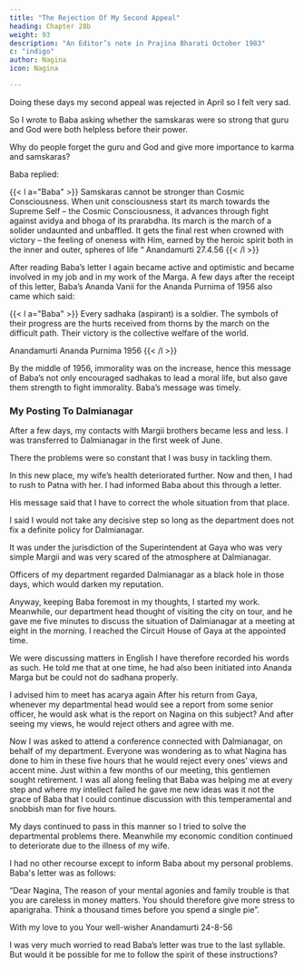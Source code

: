 ```yaml
---
title: "The Rejection Of My Second Appeal"
heading: Chapter 28b
weight: 93
description: "An Editor’s note in Prajina Bharati October 1983"
c: "indigo"
author: Nagina
icon: Nagina

---
```



Doing these days my second appeal was rejected in April so I felt very sad.

<!-- I do not know why I did not feel such pain even when I was first demoted or when my first appeal was rejected. -->

So I wrote to Baba asking whether the samskaras were so strong that guru and God were both helpless before their power.

Why do people forget the guru and God and give more importance to karma and samskaras?

<!-- Kindly do not allow so much
importance to gain ground, otherwise humanity will repeat its mistakes again.  -->

<!-- Baba sent me a reply, which is highly educative, and encouraging and which redressed my
mental torture: -->

Baba replied:

{{< l a="Baba" >}}
Samskaras cannot be stronger than Cosmic Consciousness. When unit consciousness start its march towards the Supreme Self – the Cosmic Consciousness, it advances through fight against avidya and bhoga of its prarabdha. Its march is the march of a solider undaunted and unbaffled. It gets the final rest when crowned with victory – the feeling of oneness with Him, earned by the heroic spirit both in the inner and outer, spheres of life “ Anandamurti 27.4.56
{{< /l >}}


After reading Baba’s letter I again became active and optimistic and became involved in my job and in my work of the Marga. A few days after the receipt of this letter, Baba’s Ananda Vanii for the Ananda Purnima of 1956 also came which said: 

{{< l a="Baba" >}}
Every sadhaka (aspirant) is a soldier. The symbols of their progress are the hurts received from thorns by the march on the difficult path. Their victory is the collective welfare of the world.

Anandamurti
Ananda Purnima 1956
{{< /l >}}


<!-- It is not easy to grasp fully the significance of Revered Baba’s messages. Even
so I give below what I understood of the above message. -->

<!-- The life of a sadhaka like that of a soldier is really full of difficulties and pains.
Sadhana is a process to rise above pains and pleasure. Therefore a good Sadhaka
alone can be a good soldier. The soldier of a sadhaka advances smilingly on the most
difficult terrain as he fights against all types of odds. Difficulties are only signposts of
his success and are good indications of his progress. A good soldier is always thinking
of the collective welfare and with this object in view, he advances further. Surely
success will come to such a soldier. This message of Baba encouraged all the
sadhakas immensely. Without courage neither a soldier nor a sadhaka can progress
forward.  -->

By the middle of 1956, immorality was on the increase, hence this message of Baba’s not only encouraged sadhakas to lead a moral life, but also gave them strength to fight immorality. Baba’s message was timely.


### My Posting To Dalmianagar

After a few days, my contacts with Margii brothers became less and less. I was transferred to Dalmianagar in the first week of June. 

There the problems were so constant that I was busy in tackling them.

In this new place, my wife’s health deteriorated further. Now and then, I had to rush to Patna with her. I had informed Baba about this through a letter.

<!-- Even so, now and then I did manage to take some time for Marga work. But success in this work at this time was negligible. There were so many problems that I wrote to Baba that I was thinking to ask for a transfer and asked for His advice.

There came a message from  -->

His message said that I have to correct the whole situation from that place.

I said I would not take any decisive step so long as the department does not fix a definite policy for Dalmianagar. 

It was under the jurisdiction of the Superintendent at Gaya who was very simple Margii and was very scared of the atmosphere at Dalmianagar. 

Officers of my department regarded Dalmianagar as a black hole in those days, which would darken my reputation.

Anyway, keeping Baba foremost in my thoughts, I started my work. Meanwhile, our department head thought of visiting the city on tour, and he gave me five minutes to discuss the situation of Dalmianagar at a meeting at eight in the morning. I reached the Circuit House of Gaya at the appointed time.

<!-- At eight I presented myself before my head. I remembered Baba and began to talk about the administration at Dalmianagar. I had only mentioned a few things and my five minutes were over and therefore I stopped. When my boss enquired as to why I had stopped, I pointed out that my time was over. He asked me to resume.

Again I remembered Baba. During this discussion, when some messenger entered from
another officer, my boss felt very annoyed. 

There were others waiting for consultation, but he did not heed this. Even so, it was good of my boss that he started to agree with me. That day, five minutes extended into five hours. My discussion with this boss for such a long time was a mater of wonder. My departmental colleagues or even very senior officers used to get hardly ten minutes with him. 

All this was possible only
through Baba’s grace. At the end of the discussion, my boss enquired about my
personal well being. 

I told him that he had put me from frying pan into the fire and now are enquiring about my welfare. I was happy at Muzaffarpur and he transferred me within 6 months to Dalmianagar. 

He said that the chaos there forced him to put me to this inconvenience. Then he enquired as to how be could help me now?

I said, “ Excuse me Sir, I do not rely on help from man. Man himself is miserable. What help can be one man render to another man?”

As I said this be got up from his chair and embraced me and said, “ I wish I could have this much mental strength in me”. -->

We were discussing matters in English I have therefore recorded his words as such. He told me that at one time, he had also been initiated into Ananda Marga but be could not do sadhana properly. 

I advised him to meet has acarya again After his return from Gaya, whenever my departmental head would see a report from some senior officer, he would ask what is the report on Nagina on this subject? And after seeing my views, he would reject others and agree with me.

Now I was asked to attend a conference connected with Dalmianagar, on behalf of my department. Everyone was wondering as to what Nagina has done to him in these five hours that he would reject every ones’ views and accent mine. Just within a few months of our meeting, this gentlemen sought retirement. I was all along feeling that Baba was helping me at every step and where my intellect failed he gave me new ideas was it not the grace of Baba that I could continue discussion with this temperamental and snobbish man for five hours.

My days continued to pass in this manner so I tried to solve the departmental problems there. Meanwhile my economic condition continued to deteriorate due to the illness of my wife. 

I had no other recourse except to inform Baba about my personal problems. Baba's letter was as follows:

“Dear Nagina, 
The reason of your mental agonies and family trouble is that you are careless in money matters. You should therefore give more stress to aparigraha. Think a thousand times before you spend a single pie”.

With my love to you
Your well-wisher
Anandamurti
24-8-56

I was very much worried to read Baba’s letter was true to the last syllable. But
would it be possible for me to follow the spirit of these instructions?


